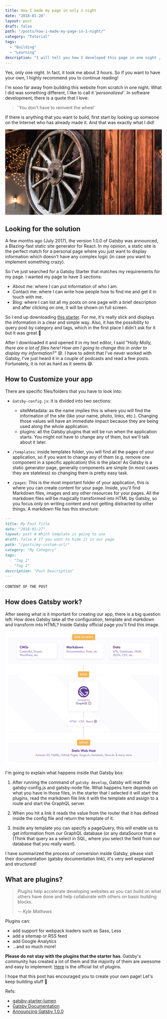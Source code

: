 ```yaml
---
title: How I made my page in only 1 night
date: "2018-01-28"
layout: post
draft: false
path: "/posts/how-i-made-my-page-in-1-night/"
category: "Tutorial"
tags:
  - "Building"
  - "Learning"
description: "I will tell you how I developed this page in one night , it took me about than 3 hours. So if you want to have your own, I highly recommend you to check this post!"
---
```


Yes, only one night. In fact, it took me about 3 hours. So if you want to have your own, I highly recommend you to continue reading!

I'm sooo far away from building this website from scratch in one night. What I did was something different, I like to call it _'personalized'_. In software development, there is a quote that I love:

> 'You don't have to reinvent the wheel'

If there is anything that you want to build, first start by looking up someone on the Internet who has already made it. And that was exactly what I did!

![Wheel](./wheel.jpg)

## Looking for the solution

A few months ago (July 2017), the version 1.0.0 of Gatsby was announced, a Blazing-fast static site generator for React. In my opinion, a static site is the perfect match for a personal page where you just want to display information which doesn't have any complex logic (in case you want to implement something crazy).

So I've just searched for a Gatsby Starter that matches my requirements for my page. I wanted my page to have 3 sections:

* About me: where I can put information of who I am.
* Contact me: where I can write how people how to find me and get it in touch with me.
* Blog: where I can list all my posts on one page with a brief description and after clicking on one, it will be shown on full screen.

So I end up downloading [this starter](https://github.com/alxshelepenok/gatsby-starter-lumen). For me, it's really slick and displays the information in a clear and simple way. Also, it has the possibility to query post by category and tags, which in the first place I didn't ask for it but it was great 👏

After I downloaded it and opened it in my text editor, I said _"Holly Molly, there are a lot of files here! How am I going to change this in order to display my information?"_ 😰. I have to admit that I've never worked with Gatsby, I've just heard it in a couple of podcasts and read a few posts. Fortunately, it is not as hard as it seems 😅.

## How to Customize your app

There are specific files/folders that you have to look into:

* `Gatsby-config.js`: it is divided into two sections:

  * siteMetadata: as the name implies this is where you will find the information of the site (like your name, photo, links, etc.). Changing those values will have an immediate impact because they are being used along the whole application.
  * plugins: all the Gatsby plugins that will be run when the application starts. You might not have to change any of them, but we'll talk about it later.

* `/templates`: inside templates folder, you will find all the pages of your application, so if you want to change any of them (e.g. remove one component in a specific application) this is the place! As Gatsby is a static generator page, generally components are simple (in most cases they are stateless) so changing them is pretty easy task.

* `/pages`: This is the most important folder of your application, this is where you can create content for your page. Inside, you'll find Markdown files, images and any other resources for your pages. All the markdown files will be magically transformed into HTML by Gatsby, so you focus only on writing content and not getting distracted by other things. A markdown file has this structure:

```Markdown
---
title: My Post Title
date: "2018-01-27"
layout: post # Which template is going to use
draft: false # If you want to hide it in our page
path: "/posts/my-custom-url/"
category: "My Category"
tags:
  - "Tag 1"
  - "Tag 2"
description: "Post Description"
---

CONTENT OF THE POST
```

## How does Gatsby work?

After seeing what is it important for creating our app, there is a big question left: How does Gatsby take all the configuration, template and markdown and transform into HTML? Inside Gatsby official page you'll find this image.

![Gatsby flow](./gatsby.jpg)

I'm going to explain what happens inside that Gatsby box:

1. After running the command of `gatsby develop`, Gatsby will read the gatsby-config.js and gatsby-node file. What happens here depends on what you have in those files, in the starter that I selected it will start the plugins, read the markdown file link it with the template and assign to a route and start the GraphQL server.

2. When you hit a link it reads the value from the router that it has defined inside the config file and return the template of it.

3. Inside any template you can specify a pageQuery, this will enable us to get information from our GraphQL database (or any dataSource that e (Think that query as a select in SQL, where you select the field from our database that you really want).

I have summarized the process of conversion inside Gatsby, please visit their documentation (gatsby documentation link), it's very well explained and structured!

## What are plugins?

> Plugins help accelerate developing websites as you can build on what others have done and help collaborate with others on basic building blocks.
>
> -- <cite>Kyle Mathews</cite>

Plugins can:

* add support for webpack loaders such as Sass, Less
* add a sitemap or RSS feed
* add Google Analytics
* …and so much more!

**Please do not stay with the plugins that the starter has**. Gatsby's community has created a lot of them and the majority of them are awesome and easy to implement. [Here](https://www.gatsbyjs.org/docs/plugins/) is the official list of plugins.

I hope that this post has encouraged you to create your own page! Let's keep building stuff 👷‍

Refs:

* [gatsby-starter-lumen](https://github.com/alxshelepenok/gatsby-starter-lumen)
* [Gatsby Documentation](https://www.gatsbyjs.org/docs/)
* [Announcing Gatsby 1.0.0](https://www.gatsbyjs.org/blog/gatsby-v1/)
